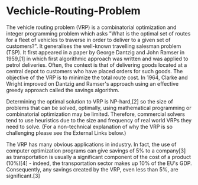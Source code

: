 # Vechicle-Routing-Problem
The vehicle routing problem (VRP) is a combinatorial optimization and integer programming problem which asks "What is the optimal set of routes for a fleet of vehicles to traverse in order to deliver to a given set of customers?". It generalises the well-known travelling salesman problem (TSP). It first appeared in a paper by George Dantzig and John Ramser in 1959,[1] in which first algorithmic approach was written and was applied to petrol deliveries. Often, the context is that of delivering goods located at a central depot to customers who have placed orders for such goods. The objective of the VRP is to minimize the total route cost. In 1964, Clarke and Wright improved on Dantzig and Ramser's approach using an effective greedy approach called the savings algorithm.

Determining the optimal solution to VRP is NP-hard,[2] so the size of problems that can be solved, optimally, using mathematical programming or combinatorial optimization may be limited. Therefore, commercial solvers tend to use heuristics due to the size and frequency of real world VRPs they need to solve. (For a non-technical explanation of why the VRP is so challenging please see the External Links below.)

The VRP has many obvious applications in industry. In fact, the use of computer optimization programs can give savings of 5% to a company[3] as transportation is usually a significant component of the cost of a product (10%)[4] - indeed, the transportation sector makes up 10% of the EU's GDP. Consequently, any savings created by the VRP, even less than 5%, are significant.[3]

